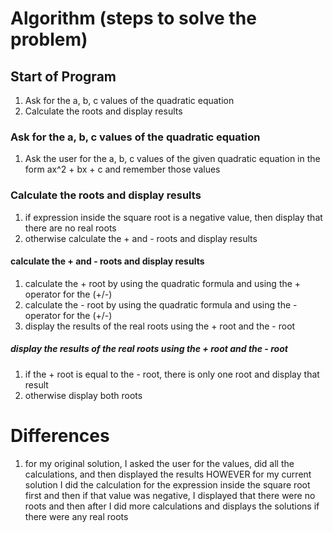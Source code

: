 # Algorithm (steps to solve the problem)
## Start of Program
1. Ask for the a, b, c values of the quadratic equation
2. Calculate the roots and display results

### Ask for the a, b, c values of the quadratic equation
1. Ask the user for the a, b, c values of the given quadratic equation in the form ax^2 + bx + c
and remember those values

### Calculate the roots and display results
1. if expression inside the square root is a negative value, then display that there are no real roots
2. otherwise calculate the + and - roots and display results

#### calculate the + and - roots and display results
1. calculate the + root by using the quadratic formula and using the + operator for the (+/-)
2. calculate the - root by using the quadratic formula and using the - operator for the (+/-)
3. display the results of the real roots using the + root and the - root

##### display the results of the real roots using the + root and the - root
1. if the + root is equal to the - root, there is only one root and display that result
2. otherwise display both roots


# Differences
1. for my original solution, I asked the user for the values, did all the calculations, and then displayed the results HOWEVER for my current solution I did the calculation for the expression inside the square root first and then if that value was negative, I displayed that there were no roots and then after I did more calculations and displays the solutions if there were any real roots